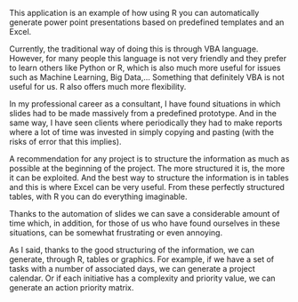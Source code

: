 
This application is an example of how using R you can automatically generate power point presentations based on predefined templates and an Excel.

Currently, the traditional way of doing this is through VBA language. However, for many people this language is not very friendly and they prefer to learn others like Python or R, which is also much more useful for issues such as Machine Learning, Big Data,... Something that definitely VBA is not useful for us. R also offers much more flexibility.

In my professional career as a consultant, I have found situations in which slides had to be made massively from a predefined prototype. And in the same way, I have seen clients where periodically they had to make reports where a lot of time was invested in simply copying and pasting (with the risks of error that this implies).

A recommendation for any project is to structure the information as much as possible at the beginning of the project. The more structured it is, the more it can be exploited. And the best way to structure the information is in tables and this is where Excel can be very useful. From these perfectly structured tables, with R you can do everything imaginable. 

Thanks to the automation of slides we can save a considerable amount of time which, in addition, for those of us who have found ourselves in these situations, can be somewhat frustrating or even annoying.

As I said, thanks to the good structuring of the information, we can generate, through R, tables or graphics. For example, if we have a set of tasks with a number of associated days, we can generate a project calendar. Or if each initiative has a complexity and priority value, we can generate an action priority matrix.
